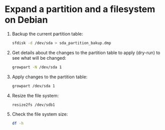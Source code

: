 # Expand a partition and a filesystem on Debian

1. Backup the current partition table:

   ```sh
   sfdisk -d /dev/sda > sda_partition_bakup.dmp
   ```

1. Get details about the changes to the partition table to apply (dry-run) to
   see what will be changed:

   ```sh
   growpart -N /dev/sda 1
   ```

1. Apply changes to the partition table:

   ```sh
   growpart /dev/sda 1
   ```

1. Resize the file system:

   ```sh
   resize2fs /dev/sdb1
   ```

1. Check the file system size:

   ```sh
   df -h
   ```
